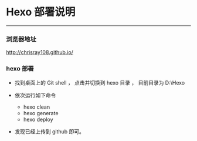 # Hexo 部署说明

-------------------------------


### 浏览器地址
http://chrisray108.github.io/

### hexo 部署

* 找到桌面上的 Git shell  ， 点击并切换到 hexo 目录 ，  目前目录为 D:\Hexo
* 依次运行如下命令
    * hexo clean
    * hexo generate
    * hexo deploy

* 发现已经上传到 github 即可。